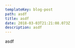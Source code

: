 ```yaml
---
templateKey: blog-post
path: asdf
title: asdf
date: 2018-03-03T21:21:08.073Z
description: asdf
---
```

asdf
